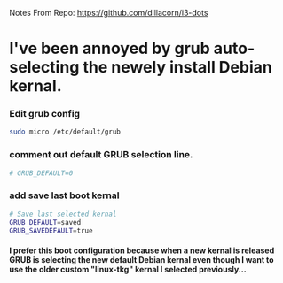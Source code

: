 Notes From Repo: https://github.com/dillacorn/i3-dots

# I've been annoyed by grub auto-selecting the newely install Debian kernal.

### Edit grub config

```sh
sudo micro /etc/default/grub
```

### comment out default GRUB selection line.

```sh
# GRUB_DEFAULT=0
```

### add save last boot kernal
```sh
# Save last selected kernal
GRUB_DEFAULT=saved
GRUB_SAVEDEFAULT=true
```

#### I prefer this boot configuration because when a new kernal is released GRUB is selecting the new default Debian kernal even though I want to use the older custom "linux-tkg" kernal I selected previously...